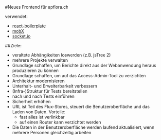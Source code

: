 #Neues Frontend für apflora.ch

verwendet:

- [react-boilerplate](https://github.com/mxstbr/react-boilerplate)
- [mobX](https://github.com/mobxjs/mobx)
- [socket.io](http://socket.io/)

##Ziele:

- veraltete Abhängikeiten loswerden (z.B. jsTree 2)
- mehrere Projekte verwalten
- Grundlage schaffen, um Berichte direkt aus der Webanwendung heraus produzieren zu können
- Grundlage schaffen, um auf das Access-Admin-Tool zu verzichten
- Architektur modernisieren
- Unterhalt- und Erweiterbarkeit verbessern
- (Infra-)Struktur für Tests bereitstellen
- nach und nach Tests einführen
- Sicherheit erhöhen
- URL ist Teil des Flux-Stores, steuert die Benutzeroberfläche und das Laden von Daten. Vorteile:
  - fast alles ist verlinkbar
  - auf einen Router kann verzichtet werden
- Die Daten in der Benutzeroberfläche werden laufend aktualisiert, wenn mehrere Personen gleichzeitig arbeiten
